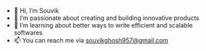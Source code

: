 - 👋 Hi, I’m Souvik
- 👀 I’m passionate about creating and building innovative products
- 🌱 I’m learning about better ways to write efficient and scalable softwares
- 📫 You can reach me via souvikghosh957@gmail.com

<!---
souvikghosh957/souvikghosh957 is a ✨ special ✨ repository because its `README.md` (this file) appears on your GitHub profile.
You can click the Preview link to take a look at your changes.
--->

